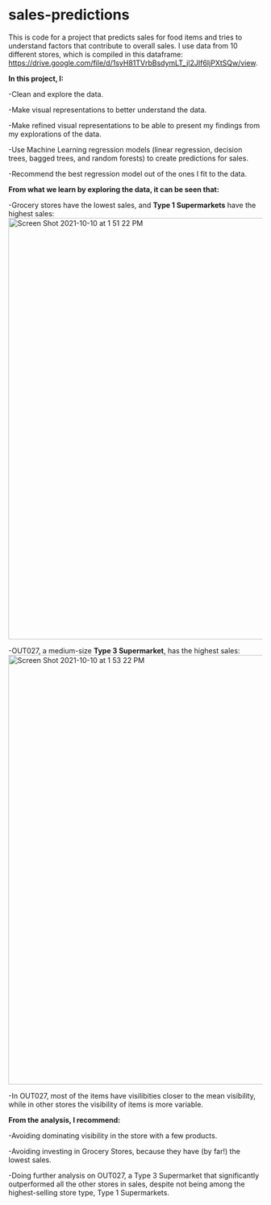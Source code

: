 # sales-predictions
This is code for a project that predicts sales for food items and tries to understand factors that contribute to overall sales. I use data from 10 different stores, which is compiled in this dataframe: https://drive.google.com/file/d/1syH81TVrbBsdymLT_jl2JIf6IjPXtSQw/view.

<strong>In this project, I: </strong>

  -Clean and explore the data.
  
  -Make visual representations to better understand the data.
  
  -Make refined visual representations to be able to present my findings from my explorations of the data.
  
  -Use Machine Learning regression models (linear regression, decision trees, bagged trees, and random forests) to create predictions for sales.
  
  -Recommend the best regression model out of the ones I fit to the data.
  
<strong>From what we learn by exploring the data, it can be seen that:</strong>

  -Grocery stores have the lowest sales, and <strong>Type 1 Supermarkets</strong> have the highest sales:
  <img width="836" alt="Screen Shot 2021-10-10 at 1 51 22 PM" src="https://user-images.githubusercontent.com/63165294/137549787-c824bf96-0e21-4ce4-a1e0-8dec9149aed1.png">
  
  
  -OUT027, a medium-size <strong>Type 3 Supermarket</strong>, has the highest sales:
  <img width="852" alt="Screen Shot 2021-10-10 at 1 53 22 PM" src="https://user-images.githubusercontent.com/63165294/137549774-5cf34f3a-c77c-4142-89fa-feb18a9182d4.png">
  
  -In OUT027, most of the items have visilibities closer to the mean visibility, while in other stores the visibility of items is more variable.
  
<strong>From the analysis, I recommend:</strong>
  
  -Avoiding dominating visibility in the store with a few products.
  
  -Avoiding investing in Grocery Stores, because they have (by far!) the lowest sales.
  
  -Doing further analysis on OUT027, a Type 3 Supermarket that significantly outperformed all the other stores in sales, despite not being among the highest-selling store type, Type 1 Supermarkets.

